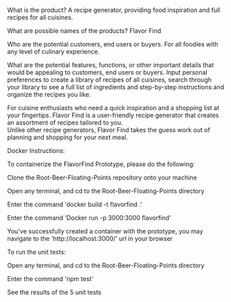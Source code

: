 What is the product?
  A recipe generator, providing food inspiration and full recipes for all cuisines.
  
What are possible names of the products?
  Flavor Find 
  
Who are the potential customers, end users or buyers.
  For all foodies with any level of culinary experience. 
  
What are the potential features, functions, or other important details that would be appealing to customers, end users or buyers.
  Input personal preferences to create a library of recipes of all cuisines, search through your library to see a full 
  list of ingredients and step-by-step instructions and organize the recipes you like.  

For cuisine enthusiasts who need a quick inspiration and a shopping list at your fingertips. 
Flavor Find is a user-friendly recipe generator that creates an assortment of recipes tailored to you. \
Unlike other recipe generators, Flavor Find takes the guess work out of planning and shopping for your next meal.


Docker Instructions:

To containerize the FlavorFind Prototype, please do the following:

Clone the Root-Beer-Floating-Points repository onto your machine

Open any terminal, and cd to the Root-Beer-Floating-Points directory

Enter the command 'docker build -t flavorfind .'

Enter the command 'Docker run -p 3000:3000 flavorfind'

You've successfully created a container with the prototype, you may navigate to the 'http://localhost:3000/' url in your browser


To run the unit tests:

Open any terminal, and cd to the Root-Beer-Floating-Points directory

Enter the command 'npm test'

See the results of the 5 unit tests
